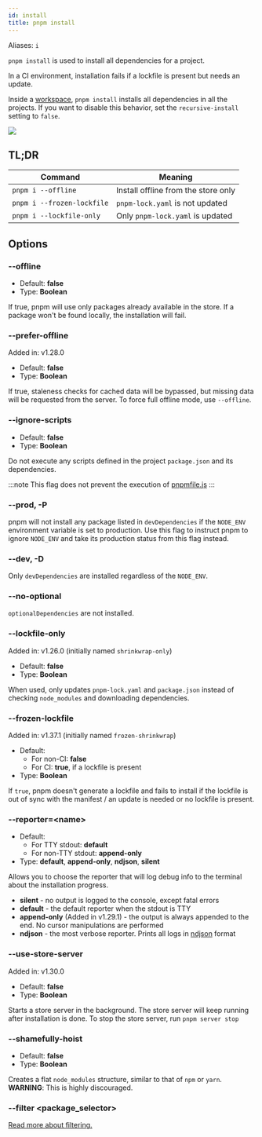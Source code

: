 ```yaml
---
id: install
title: pnpm install
---
```


Aliases: `i`

`pnpm install` is used to install all dependencies for a project.

In a CI environment, installation fails if a lockfile is present but needs an
update.

Inside a [workspace], `pnpm install` installs all dependencies in all the
projects. If you want to disable this behavior, set the `recursive-install`
setting to `false`.

![](/img/demos/pnpm-install.svg)

[workspace]: ../workspaces.md

## TL;DR

| Command                           | Meaning                             |
|-----------------------------------|-------------------------------------|
| `pnpm i --offline`                | Install offline from the store only |
| `pnpm i --frozen-lockfile`        | `pnpm-lock.yaml` is not updated     |
| `pnpm i --lockfile-only`          | Only `pnpm-lock.yaml` is updated    |

## Options

### --offline

* Default: **false**
* Type: **Boolean**

If true, pnpm will use only packages already available in the store.
If a package won't be found locally, the installation will fail.

### --prefer-offline

Added in: v1.28.0

* Default: **false**
* Type: **Boolean**

If true, staleness checks for cached data will be bypassed, but missing data
will be requested from the server. To force full offline mode, use `--offline`.

### --ignore-scripts

* Default: **false**
* Type: **Boolean**

Do not execute any scripts defined in the project `package.json` and its
dependencies.

:::note
This flag does not prevent the execution of [pnpmfile.js](../pnpmfile)
:::

### --prod, -P

pnpm will not install any package listed in `devDependencies` if the `NODE_ENV`
environment variable is set to production. Use this flag to instruct pnpm to
ignore `NODE_ENV` and take its production status from this flag instead.

### --dev, -D

Only `devDependencies` are installed regardless of the `NODE_ENV`.

### --no-optional

`optionalDependencies` are not installed.

### --lockfile-only

Added in: v1.26.0 (initially named `shrinkwrap-only`)

* Default: **false**
* Type: **Boolean**

When used, only updates `pnpm-lock.yaml` and `package.json` instead of checking
`node_modules` and downloading dependencies.

### --frozen-lockfile

Added in: v1.37.1 (initially named `frozen-shrinkwrap`)

* Default:
  * For non-CI: **false**
  * For CI: **true**, if a lockfile is present
* Type: **Boolean**

If `true`, pnpm doesn't generate a lockfile and fails to install if the lockfile
is out of sync with the manifest / an update is needed or no lockfile is
present.

### --reporter=\<name\>

* Default:
    * For TTY stdout: **default**
    * For non-TTY stdout: **append-only**
* Type: **default**, **append-only**, **ndjson**, **silent**

Allows you to choose the reporter that will log debug info to the terminal about
the installation progress.

* **silent** - no output is logged to the console, except fatal errors
* **default** - the default reporter when the stdout is TTY
* **append-only** (Added in v1.29.1) - the output is always appended to the end. No cursor manipulations are performed
* **ndjson** - the most verbose reporter. Prints all logs in [ndjson](http://ndjson.org/) format

### --use-store-server

Added in: v1.30.0

* Default: **false**
* Type: **Boolean**

Starts a store server in the background. The store server will keep running
after installation is done. To stop the store server, run `pnpm server stop`

### --shamefully-hoist

* Default: **false**
* Type: **Boolean**

Creates a flat `node_modules` structure, similar to that of `npm` or `yarn`.
**WARNING**: This is highly discouraged.

### --filter \<package_selector\>

[Read more about filtering.](../filtering)

